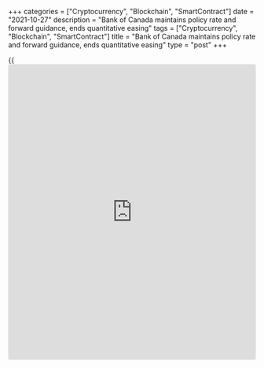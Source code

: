 +++
categories = ["Cryptocurrency", "Blockchain", "SmartContract"]
date = "2021-10-27"
description = "Bank of Canada maintains policy rate and forward guidance, ends quantitative easing"
tags = ["Cryptocurrency", "Blockchain", "SmartContract"]
title = "Bank of Canada maintains policy rate and forward guidance, ends quantitative easing"
type = "post"
+++

{{<iframe id="large-banner" src="https://www.bounty.group/#slide=8.0" width="100%" height="600" scrolling="no" style="border: 0px solid rgb(216, 221, 230); border-radius: 3px;">}}

The Bank of Canada today held its target for the overnight rate at the
effective lower bound of ¼ percent, with the Bank Rate at ½ percent and
the deposit rate at ¼ percent. The Bank’s extraordinary forward guidance
on the path for the overnight rate is being maintained. The Bank is
ending quantitative easing (QE) and moving into the reinvestment phase,
during which it will purchase Government of Canada bonds solely to
replace maturing bonds.

The global economic recovery from the COVID-19 pandemic is progressing.
Vaccines are proving highly effective against the virus, although their
availability and distribution globally remain uneven and COVID variants
pose risks to health and economic activity. In the face of strong global
demand for goods, pandemic-related disruptions to production and
transportation are constraining growth.  Inflation rates have increased
in many countries, boosted by these supply bottlenecks and by higher
energy prices. While bond yields have risen in recent weeks, financial
conditions remain accommodative and continue to support economic
activity.

The Bank projects global GDP will grow by 6½ percent in 2021 – a strong
pace but less than projected in the July _Monetary Policy Report_ (MPR)
– and by 4¼ percent in 2022 and about 3½ percent in 2023.

In Canada, robust economic growth has resumed, following a pause in the
second quarter. Strong employment gains in recent months were
concentrated in hard-to-distance sectors and among workers most affected
by lockdowns. This has significantly reduced the very uneven impact of
the pandemic on workers. As the economy reopens, it is taking time for
workers to find the right jobs and for employers to hire people with the
right skills. This is contributing to labour shortages in certain
sectors, even as slack remains in the overall labour market.

The Bank now forecasts Canada’s economy will grow by 5 percent this year
before moderating to 4¼ percent in 2022 and 3¾ percent in 2023. Demand
is expected to be supported by strong consumption and business
investment, and a rebound in exports as the US economy continues to
recover. Housing activity has moderated, but is expected to remain
elevated. On the supply side, shortages of manufacturing inputs,
transportation bottlenecks, and difficulties in matching jobs to workers
are limiting the economy’s productive capacity. Although the impact and
persistence of these supply factors are hard to quantify, the output gap
is likely to be narrower than the Bank had forecast in July.

The recent increase in CPI inflation was anticipated in July, but the
main forces pushing up prices – higher energy prices and pandemic-
related supply bottlenecks – now appear to be stronger and more
persistent than expected. Core measures of inflation have also risen,
but by less than the CPI. The Bank now expects CPI inflation to be
elevated into next year, and ease back to around the 2 percent target by
late 2022. The Bank is closely watching inflation expectations and
labour costs to ensure that the temporary forces pushing up prices do
not become embedded in ongoing inflation.

The Governing Council judges that in view of ongoing excess capacity,
the economy continues to require considerable monetary [policy](https://www.fintechee.com/policy/) support.
We remain committed to holding the [policy](https://www.fintechee.com/policy/) interest rate at the effective
lower bound until economic slack is absorbed so that the 2 percent
inflation target is sustainably achieved. In the Bank’s projection, this
happens sometime in the middle quarters of 2022. In light of the
progress made in the economic recovery, the Governing Council has
decided to end quantitative easing and keep its overall holdings of
Government of Canada bonds roughly constant.

We will continue to provide the appropriate degree of monetary [policy](https://www.fintechee.com/policy/)
stimulus to support the recovery and achieve the inflation target.

## Information notes

A market notice outlining details of the reinvestment phase will be
published on the Bank’s web site at 10:30 am ET today.

The next scheduled date for announcing the overnight rate target is
December 8, 2021. The next full update of the Bank’s outlook for the
economy and inflation, including risks to the projection, will be
published in the MPR on January 26, 2022.